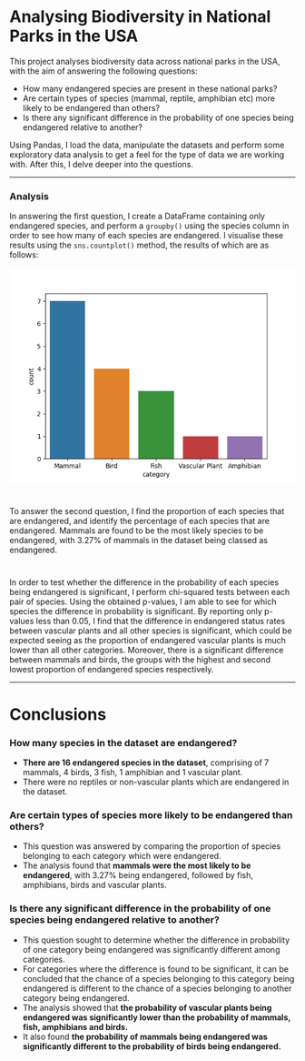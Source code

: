 # Analysing Biodiversity in National Parks in the USA

This project analyses biodiversity data across national parks in the USA, with the aim of answering the following questions:

- How many endangered species are present in these national parks?
- Are certain types of species (mammal, reptile, amphibian etc) more likely to be endangered than others?
- Is there any significant difference in the probability of one species being endangered relative to another?

Using Pandas, I load the data, manipulate the datasets and perform some exploratory data analysis to get a feel for the type of data we are working with.
After this, I delve deeper into the questions.

---

### Analysis

In answering the first question, I create a DataFrame containing only endangered species, and perform a `groupby()` using the species column in order to see how many of each species are endangered.
I visualise these results using the `sns.countplot()` method, the results of which are as follows:

![Countplot](https://github.com/CharlieJones2/biodiversity-project/blob/main/endangered.png)

#

To answer the second question, I find the proportion of each species that are endangered, and identify the percentage of each species that are endangered.
Mammals are found to be the most likely species to be endangered, with 3.27% of mammals in the dataset being classed as endangered.

#

In order to test whether the difference in the probability of each species being endangered is significant, I perform chi-squared tests between each pair of species.
Using the obtained p-values, I am able to see for which species the difference in probability is significant.
By reporting only p-values less than 0.05, I find that the difference in endangered status rates between vascular plants and all other species is significant, which could be expected seeing as the proportion of endangered vascular plants is much lower than all other categories.
Moreover, there is a significant difference between mammals and birds, the groups with the highest and second lowest proportion of endangered species respectively.

---

# Conclusions

### How many species in the dataset are endangered?

- **There are 16 endangered species in the dataset**, comprising of 7 mammals, 4 birds, 3 fish, 1 amphibian and 1 vascular plant.
- There were no reptiles or non-vascular plants which are endangered in the dataset.

### Are certain types of species more likely to be endangered than others?

- This question was answered by comparing the proportion of species belonging to each category which were endangered.
- The analysis found that **mammals were the most likely to be endangered**, with 3.27% being endangered, followed by fish, amphibians, birds and vascular plants.

### Is there any significant difference in the probability of one species being endangered relative to another?

- This question sought to determine whether the difference in probability of one category being endangered was significantly different among categories.
- For categories where the difference is found to be significant, it can be concluded that the chance of a species belonging to this category being endangered is different to the chance of a species belonging to another category being endangered.
- The analysis showed that **the probability of vascular plants being endangered was significantly lower than the probability of mammals, fish, amphibians and birds.**
- It also found **the probability of mammals being endangered was significantly different to the probability of birds being endangered.**
